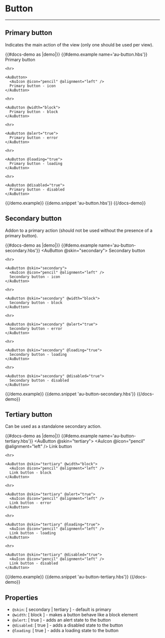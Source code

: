 # Button

---

## Primary button

Indicates the main action of the view (only one should be used per view).

{{#docs-demo as |demo|}}
  {{#demo.example name='au-button.hbs'}}
    <AuButton>
      Primary button
    </AuButton>

    <hr>

    <AuButton>
      <AuIcon @icon="pencil" @alignment="left" />
      Primary button - icon
    </AuButton>

    <hr>

    <AuButton @width="block">
      Primary button - block
    </AuButton>

    <hr>

    <AuButton @alert="true">
      Primary button - error
    </AuButton>

    <hr>

    <AuButton @loading="true">
      Primary button - loading
    </AuButton>

    <hr>

    <AuButton @disabled="true">
      Primary button - disabled
    </AuButton>
  {{/demo.example}}
  {{demo.snippet 'au-button.hbs'}}
{{/docs-demo}}

## Secondary button

Addon to a primary action (should not be used without the presence of a primary button).

{{#docs-demo as |demo|}}
  {{#demo.example name='au-button-secondary.hbs'}}
    <AuButton @skin="secondary">
      Secondary button
    </AuButton>

    <hr>

    <AuButton @skin="secondary">
      <AuIcon @icon="pencil" @alignment="left" />
      Secondary button - icon
    </AuButton>

    <hr>

    <AuButton @skin="secondary" @width="block">
      Secondary button - block
    </AuButton>

    <hr>

    <AuButton @skin="secondary" @alert="true">
      Secondary button - error
    </AuButton>

    <hr>

    <AuButton @skin="secondary" @loading="true">
      Secondary button - loading
    </AuButton>

    <hr>

    <AuButton @skin="secondary" @disabled="true">
      Secondary button - disabled
    </AuButton>
  {{/demo.example}}
  {{demo.snippet 'au-button-secondary.hbs'}}
{{/docs-demo}}

## Tertiary button

Can be used as a standalone secondary action.

{{#docs-demo as |demo|}}
  {{#demo.example name='au-button-tertiary.hbs'}}
    <AuButton @skin="tertiary">
      <AuIcon @icon="pencil" @alignment="left" />
      Link button
    </AuButton>

    <hr>

    <AuButton @skin="tertiary" @width="block">
      <AuIcon @icon="pencil" @alignment="left" />
      Link button - block
    </AuButton>

    <hr>

    <AuButton @skin="tertiary" @alert="true">
      <AuIcon @icon="pencil" @alignment="left" />
      Link button - error
    </AuButton>

    <hr>

    <AuButton @skin="tertiary" @loading="true">
      <AuIcon @icon="pencil" @alignment="left" />
      Link button - loading
    </AuButton>

    <hr>

    <AuButton @skin="tertiary" @disabled="true">
      <AuIcon @icon="pencil" @alignment="left" />
      Link button - disabled
    </AuButton>
  {{/demo.example}}
  {{demo.snippet 'au-button-tertiary.hbs'}}
{{/docs-demo}}

## Properties

- `@skin`: [ secondary | tertiary ] - default is primary
- `@width`: [ block ] - makes a button behave like a block element
- `@alert`: [ true ] - adds an alert state to the button
- `@disabled`: [ true ] - adds a disabled state to the button
- `@loading`: [ true ] - adds a loading state to the button
